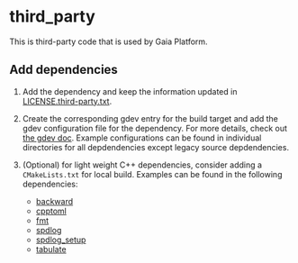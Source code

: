 # third_party
This is third-party code that is used by Gaia Platform.

## Add dependencies
1. Add the dependency and keep the information updated in
[LICENSE.third-party.txt](production/licenses/LICENSE.third-party.txt).

2. Create the corresponding gdev entry for the build target and add the gdev
configuration file for the dependency. For more details, check out
[the gdev doc](/dev_tools/gdev/README.md). Example configurations can be found in
individual directories for all depdendencies except legacy source depdendencies.

3. (Optional) for light weight C++ dependencies, consider adding a `CMakeLists.txt` for local
build. Examples can be found in the following dependencies:
    - [backward](production/backward/CMakeLists.txt)
    - [cpptoml](production/cpptoml/CMakeLists.txt)
    - [fmt](production/fmt/CMakeLists.txt)
    - [spdlog](production/spdlog/CMakeLists.txt)
    - [spdlog_setup](production/spdlog_setup/CMakeLists.txt)
    - [tabulate](production/tabulate/CMakeLists.txt)
